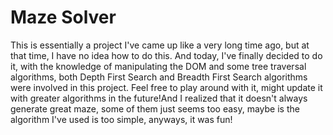 # Maze Solver

This is essentially a project I've came up like a very long time ago, but at that time, I have no idea how to do this. And today, I've finally decided to do it, with the knowledge of manipulating the DOM and some tree traversal algorithms, both Depth First Search and Breadth First Search algorithms were involved in this project. Feel free to play around with it, might update it with greater algorithms in the future!And I realized that it doesn't always generate great maze, some of them just seems too easy, maybe is the algorithm I've used is too simple, anyways, it was fun!
